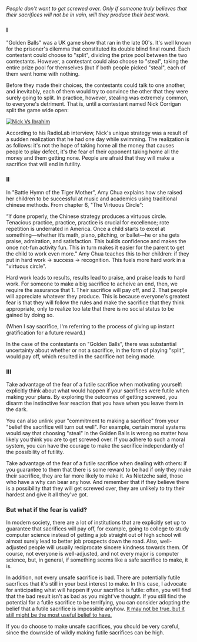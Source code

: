 *People don't want to get screwed over. Only if someone truly believes that their sacrifices will not be in vain, will they produce their best work.*

### I

"Golden Balls" was a UK game show that ran in the late 00's. It's well known for the prisoner's dilemma that constituted its double blind final round. Each contestant could choose to "split", dividing the prize pool between the two contestants. However, a contestant could also choose to "steal", taking the entire prize pool for themselves (but if both people picked "steal", each of them went home with nothing.

Before they made their choices, the contestants could talk to one another, and inevitably, each of them would try to convince the other that they were surely going to split. In practice, however, stealing was extremely common, to everyone's detriment. That is, until a contestant named Nick Corrigan split the game wide open:

[![Nick Vs Ibrahim](http://img.youtube.com/vi/a7hbjUauHb8/0.jpg)](http://www.youtube.com/watch?v=a7hbjUauHb8)

According to his RadioLab interview, Nick's unique strategy was a result of a sudden realization that he had one day while swimming. The realization is as follows: it's not the hope of taking home all the money that causes people to play defect, it's the fear of their opponent taking home all the money and them getting none. People are afraid that they will make a sacrifice that will end in futility.

### II

In "Battle Hymn of the Tiger Mother", Amy Chua explains how she raised her children to be successful at music and academics using traditional chinese methods. From chapter 6, "The Virtuous Circle":

“If done properly, the Chinese strategy produces a virtuous circle. Tenacious practice, practice, practice is crucial for excellence; rote repetition is underrated in America. Once a child starts to excel at something—whether it’s math, piano, pitching, or ballet—he or she gets praise, admiration, and satisfaction. This builds confidence and makes the once not-fun activity fun. This in turn makes it easier for the parent to get the child to work even more.”
Amy Chua teaches this to her children: if they put in hard work -> success -> recognition. This fuels more hard work in a "virtuous circle".

Hard work leads to results, results lead to praise, and praise leads to hard work. For someone to make a big sacrifice to acheive an end, then, we require the assurance that 1. Their sacrifice will pay off, and 2. That people will appreciate whatever they produce. This is because everyone's greatest fear is that they will follow the rules and make the sacrifice that they think appropriate, only to realize too late that there is no social status to be gained by doing so.

(When I say sacrifice, I'm referring to the process of giving up instant gratification for a future reward.)

In the case of the contestants on "Golden Balls", there was substantial uncertainty about whether or not a sacrifice, in the form of playing "split", would pay off, which resulted in the sacrifice not being made.

### III

Take advantage of the fear of a futile sacrifice when motivating yourself: explicitly think about what would happen if your sacrifices were futile when making your plans. By exploring the outcomes of getting screwed, you disarm the instinctive fear reaction that you have when you leave them in the dark.

You can also unlink your "commitment to making a sacrifice" from your "belief the sacrifice will turn out well". For example, certain moral systems would say that choosing "steal" in the Golden Balls is wrong no matter how likely you think you are to get screwed over. If you adhere to such a moral system, you can have the courage to make the sacrifice independantly of the possibility of futility.

Take advantage of the fear of a futile sacrifice when dealing with others: if you guarantee to them that there is some reward to be had if only they make their sacrifice, they are far more likely to make it. As Nietzche said, those who have a why can bear any how. And remember that if they believe there is a possibility that they will get screwed over, they are unlikely to try their hardest and give it all they've got.

### But what if the fear is valid?

In modern society, there are a lot of institutions that are explicitly set up to guarantee that sacrifices will pay off, for example, going to college to study computer science instead of getting a job straight out of high school will almost surely lead to better job prospects down the road. Also, well-adjusted people will usually reciprocate sincere kindness towards them. Of course, not everyone is well-adjusted, and not every major is computer science, but, in general, if something seems like a safe sacrifice to make, it is.

In addition, not every unsafe sacrifice is bad. There are potentially futile sacrfices that it's still in your best interest to make. In this case, I advocate for anticipating what will happen if your sacrifice is futile: often, you will find that the bad result isn't as bad as you might've thought. If you still find the potential for a futile sacrifice to be terrifying, you can consider adopting the belief that a futile sacrifice is impossible anyhow. [It may not be true, but it still might be the most useful belief to have.](https://brianlui.dog/2018/03/20/useful-models-are-better-than-correct-models/)

If you do choose to make unsafe sacrifices, you should be very careful, since the downside of wildly making futile sacrifices can be high.

